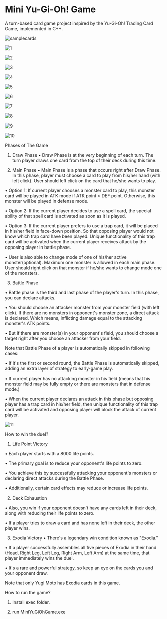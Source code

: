 # Mini Yu-Gi-Oh! Game
 A turn-based card game project inspired by the Yu-Gi-Oh! Trading Card Game, implemented in C++.
 
![samplecards](https://github.com/emredemirbas/MiniYuGiOhGame/assets/103829617/2b866768-daa3-405e-8b92-f6cdeccb162d)

![1](https://github.com/emredemirbas/MiniYuGiOhGame/assets/103829617/5930879e-46d0-4126-ae65-321adf2eb435)

![2](https://github.com/emredemirbas/MiniYuGiOhGame/assets/103829617/489d2eaf-0ff9-4d81-a3c4-73164cfaae5f)

![3](https://github.com/emredemirbas/MiniYuGiOhGame/assets/103829617/59582d62-4f6d-47c5-906c-0adc60ae718b)

![4](https://github.com/emredemirbas/MiniYuGiOhGame/assets/103829617/03b41584-372b-4171-b9f8-f64cfff14c29)

![5](https://github.com/emredemirbas/MiniYuGiOhGame/assets/103829617/1c16e8ea-0912-4639-842f-20078eb887ee)

![6](https://github.com/emredemirbas/MiniYuGiOhGame/assets/103829617/c905de2f-9a3e-4821-a6d5-bd26d345a1f1)

![7](https://github.com/emredemirbas/MiniYuGiOhGame/assets/103829617/495fde33-a9f2-4df5-a914-ae06b0c1fd0c)

![8](https://github.com/emredemirbas/MiniYuGiOhGame/assets/103829617/378bfe9f-6a2d-470e-80e7-1e6d1f6fa954)

![9](https://github.com/emredemirbas/MiniYuGiOhGame/assets/103829617/7b496772-21b8-4dca-9fa6-f909422dbc03)

![10](https://github.com/emredemirbas/MiniYuGiOhGame/assets/103829617/fb7a1a42-b96c-49f6-aa5f-579d0929c607)


Phases of The Game

1. Draw Phase
• Draw Phase is at the very beginning of each turn. The turn player draws one card from the top of their deck during this time.

2. Main Phase
• Main Phase is a phase that occurs right after Draw Phase. In this phase, player must choose a card to play from his/her hand (with left click). 
User should left click on the card that he/she wants to play.

• Option 1: If current player chooses a monster card to play, this monster card will be played in ATK mode if ATK point > DEF point.
Otherwise, this monster will be played in defense mode.

• Option 2: If the current player decides to use a spell card, the special ability of that spell card is activated as soon as it is played.

• Option 3: If the current player prefers to use a trap card, it will be placed in his/her field in face-down position. So that opposing player would not know
which trap card have been played. Unique functionality of this trap card will be activated when the current player receives attack by the opposing player in battle phase.

• User is also able to change mode of one of his/her active monster(optional). Maximum one monster is allowed in each main phase. 
User should right click on that monster if he/she wants to change mode one of the monsters.

3. Battle Phase

• Battle phase is the third and last phase of the player's turn. In this phase, you can declare attacks.
 
• You should choose an attacker monster from your monster field (with left click). If there are no monsters in opponent's monster zone, a direct attack is declared. Which means, inflicting damage equal to the attacking monster's ATK points.

• But if there are monster(s) in your opponent's field, you should choose a target right after you choose an attacker from your field.

Note that Battle Phase of a player is automatically skipped in following cases:

• If it's the first or second round, the Battle Phase is automatically skipped, adding an extra layer of strategy to early-game play.

• If current player has no attacking monster in his field (means that his monster field may be fully empty or there are monsters that in defense mode.)

• When the current player declares an attack in this phase but opposing player has a trap card in his/her field, then unique functionality of this trap card will be activated and opposing player will block the attack of current player.

![11](https://github.com/emredemirbas/MiniYuGiOhGame/assets/103829617/9956872b-4d9c-42e3-a5bd-ef9d983f6535)

How to win the duel?

1. Life Point Victory

• Each player starts with a 8000 life points.

• The primary goal is to reduce your opponent's life points to zero.

• You achieve this by successfully attacking your opponent's monsters or declaring direct attacks during the Battle Phase.

• Additionally, certain card effects may reduce or increase life points.

2. Deck Exhaustion

• Also, you win if your opponent doesn't have any cards left in their deck, along with reducing their life points to zero.

• If a player tries to draw a card and has none left in their deck, the other player wins.

3. Exodia Victory
• There's a legendary win condition known as "Exodia."

• If a player successfully assembles all five pieces of Exodia in their hand (Head, Right Leg, Left Leg, Right Arm, Left Arm) at the same time, that player immediately wins the duel.

• It's a rare and powerful strategy, so keep an eye on the cards you and your opponent draw. 

Note that only Yugi Moto has Exodia cards in this game.

How to run the game?

1) Install exec folder.

2) run MiniYuGiOhGame.exe




